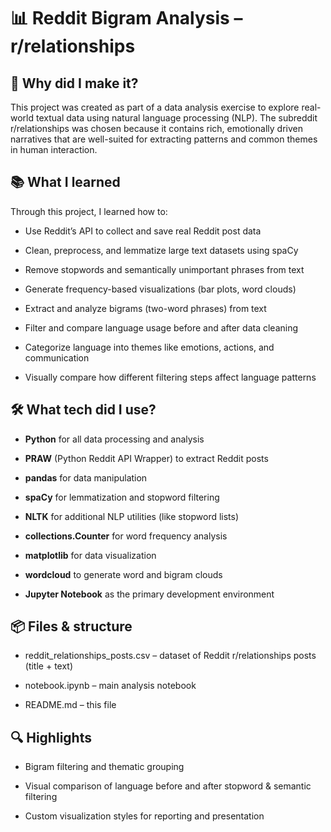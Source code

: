 # 📊 Reddit Bigram Analysis – r/relationships

## 🧠 Why did I make it?
This project was created as part of a data analysis exercise to explore real-world textual data using natural language processing (NLP). 
The subreddit r/relationships was chosen because it contains rich, emotionally driven narratives that are well-suited for extracting patterns and common themes in human interaction.

## 📚 What I learned
Through this project, I learned how to:

- Use Reddit’s API to collect and save real Reddit post data

- Clean, preprocess, and lemmatize large text datasets using spaCy

- Remove stopwords and semantically unimportant phrases from text

- Generate frequency-based visualizations (bar plots, word clouds)

- Extract and analyze bigrams (two-word phrases) from text

- Filter and compare language usage before and after data cleaning

- Categorize language into themes like emotions, actions, and communication

- Visually compare how different filtering steps affect language patterns

## 🛠️ What tech did I use?
- **Python** for all data processing and analysis

- **PRAW** (Python Reddit API Wrapper) to extract Reddit posts

- **pandas** for data manipulation

- **spaCy** for lemmatization and stopword filtering

- **NLTK** for additional NLP utilities (like stopword lists)

- **collections.Counter** for word frequency analysis

- **matplotlib** for data visualization

- **wordcloud** to generate word and bigram clouds

- **Jupyter Notebook** as the primary development environment

## 📦 Files & structure
- reddit_relationships_posts.csv – dataset of Reddit r/relationships posts (title + text)

- notebook.ipynb – main analysis notebook

- README.md – this file

## 🔍 Highlights
- Bigram filtering and thematic grouping

- Visual comparison of language before and after stopword & semantic filtering

- Custom visualization styles for reporting and presentation

